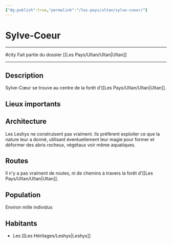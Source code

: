 ```yaml
---
{"dg-publish":true,"permalink":"/les-pays/ultan/sylve-coeur/"}
---
```


# Sylve-Coeur
---
#city 
Fait partie du dossier [[Les Pays/Ultan/Ultan\|Ultan]]

-------
## Description
Sylve-Cœur se trouve au centre de la forêt d'[[Les Pays/Ultan/Ultan\|Ultan]].
## Lieux importants

## Architecture
Les Leshys ne construisent pas vraiment. Ils préfèrent exploiter ce que la nature leur a donné, utilisant éventuellement leur magie pour former et déformer des abris rocheux, végétaux voir même aquatiques.
## Routes
Il n'y a pas vraiment de routes, ni de chemins à travers la forêt d'[[Les Pays/Ultan/Ultan\|Ultan]].
## Population
Environ mille individus
## Habitants
- Les [[Les Héritages/Leshys\|Leshys]]